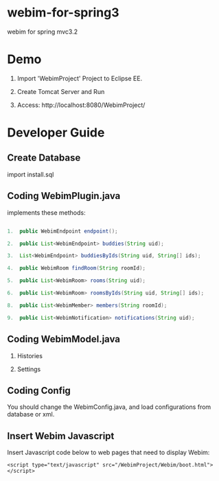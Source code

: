 webim-for-spring3
=================

webim for spring mvc3.2

Demo
====

1. Import 'WebimProject' Project to Eclipse EE.

2. Create Tomcat Server and Run

3. Access: http://localhost:8080/WebimProject/

Developer Guide
===============

Create Database
---------------

import install.sql

Coding WebimPlugin.java
-----------------------

implements these methods:

```java

1.  public WebimEndpoint endpoint();

2.  public List<WebimEndpoint> buddies(String uid);

3.  List<WebimEndpoint> buddiesByIds(String uid, String[] ids);

4.  public WebimRoom findRoom(String roomId);

5.  public List<WebimRoom> rooms(String uid);

6.  public List<WebimRoom> roomsByIds(String uid, String[] ids);

8.  public List<WebimMember> members(String roomId);

9.  public List<WebimNotification> notifications(String uid);

```

Coding WebimModel.java
-----------------------

1. Histories

2. Settings

Coding Config
-------------

You should change the WebimConfig.java, and load configurations from database or xml.

Insert Webim Javascript
-----------------------

Insert Javascript code below to web pages that need to display Webim:

	<script type="text/javascript" src="/WebimProject/Webim/boot.html"></script>


